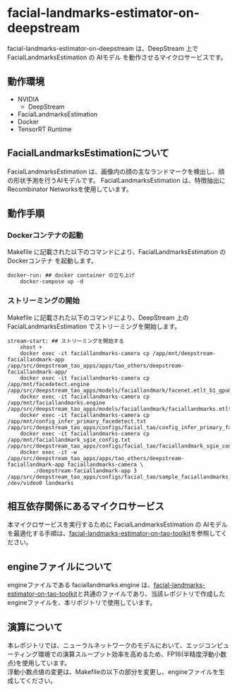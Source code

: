 # facial-landmarks-estimator-on-deepstream
facial-landmarks-estimator-on-deepstream は、DeepStream 上で FacialLandmarksEstimation の AIモデル を動作させるマイクロサービスです。  

## 動作環境
- NVIDIA 
    - DeepStream
- FacialLandmarksEstimation
- Docker
- TensorRT Runtime

## FacialLandmarksEstimationについて
FacialLandmarksEstimation は、画像内の顔の主なランドマークを検出し、顔の形状予測を行うAIモデルです。
FacialLandmarksEstimation は、特徴抽出にRecombinator Networksを使用しています。

## 動作手順
### Dockerコンテナの起動
Makefile に記載された以下のコマンドにより、FacialLandmarksEstimation の Dockerコンテナ を起動します。
```
docker-run: ## docker container の立ち上げ
	docker-compose up -d
```
### ストリーミングの開始
Makefile に記載された以下のコマンドにより、DeepStream 上の FacialLandmarksEstimation でストリーミングを開始します。  
```
stream-start: ## ストリーミングを開始する
	xhost +
	docker exec -it faciallandmarks-camera cp /app/mnt/deepstream-faciallandmark-app /app/src/deepstream_tao_apps/apps/tao_others/deepstream-faciallandmark-app/
	docker exec -it faciallandmarks-camera cp /app/mnt/facedetect.engine /app/src/deepstream_tao_apps/models/faciallandmark/facenet.etlt_b1_gpu0_fp16.engine
	docker exec -it faciallandmarks-camera cp /app/mnt/faciallandmarks.engine /app/src/deepstream_tao_apps/models/faciallandmark/faciallandmarks.etlt_b32_gpu0_fp16.engine
	docker exec -it faciallandmarks-camera cp /app/mnt/config_infer_primary_facedetect.txt /app/src/deepstream_tao_apps/configs/facial_tao/config_infer_primary_facenet.txt
	docker exec -it faciallandmarks-camera cp /app/mnt/faciallandmark_sgie_config.txt /app/src/deepstream_tao_apps/configs/facial_tao/faciallandmark_sgie_config.txt
	docker exec -it -w /app/src/deepstream_tao_apps/apps/tao_others/deepstream-faciallandmark-app faciallandmarks-camera \
		./deepstream-faciallandmark-app 3 /app/src/deepstream_tao_apps/configs/facial_tao/sample_faciallandmarks_config.txt /dev/video0 landmarks

```
## 相互依存関係にあるマイクロサービス  
本マイクロサービスを実行するために FacialLandmarksEstimation の AIモデルを最適化する手順は、[facial-landmarks-estimator-on-tao-toolkit](https://github.com/latonaio/facial-landmarks-estimator-on-tao-toolkit)を参照してください。  


## engineファイルについて
engineファイルである faciallandmarks.engine は、[facial-landmarks-estimator-on-tao-toolkit](https://github.com/latonaio/facial-landmarks-estimator-on-tao-toolkit)と共通のファイルであり、当該レポジトリで作成した engineファイルを、本リポジトリで使用しています。  

## 演算について
本レポジトリでは、ニューラルネットワークのモデルにおいて、エッジコンピューティング環境での演算スループット効率を高めるため、FP16(半精度浮動小数点)を使用しています。  
浮動小数点値の変更は、Makefileの以下の部分を変更し、engineファイルを生成してください。
